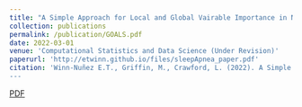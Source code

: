 ```yaml
---
title: "A Simple Approach for Local and Global Vairable Importance in Nonlinear Regression Models"
collection: publications
permalink: /publication/GOALS.pdf
date: 2022-03-01
venue: 'Computational Statistics and Data Science (Under Revision)'
paperurl: 'http://etwinn.github.io/files/sleepApnea_paper.pdf'
citation: 'Winn-Nuñez E.T., Griffin, M., Crawford, L. (2022). A Simple Approach for Local and Global Variable Importance in Nonlinear Regression Models. In: <i> preprint <i>
---
```

[PDF](http://etwinn.github.io/files/GOALS.pdf)
